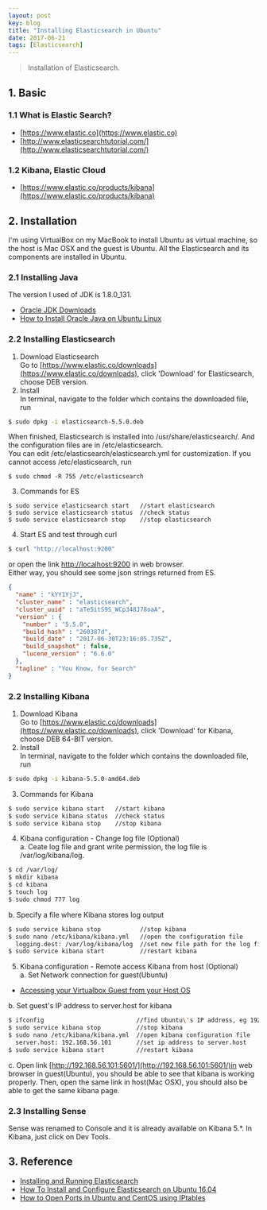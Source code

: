 ```yaml
---
layout: post
key: blog
title: "Installing Elasticsearch in Ubuntu"
date: 2017-06-21
tags: [Elasticsearch]
---
```


> Installation of Elasticsearch.

## 1. Basic
### 1.1 What is Elastic Search?  
  * [https://www.elastic.co](https://www.elastic.co)  
  * [http://www.elasticsearchtutorial.com/](http://www.elasticsearchtutorial.com/)

### 1.2 Kibana, Elastic Cloud  
  * [https://www.elastic.co/products/kibana](https://www.elastic.co/products/kibana)

## 2. Installation
I'm using VirtualBox on my MacBook to install Ubuntu as virtual machine, so the host is Mac OSX and the guest is Ubuntu. All the Elasticsearch and its components are installed in Ubuntu.

### 2.1 Installing Java
  The version I used of JDK is 1.8.0_131.  
  * [Oracle JDK Downloads](http://www.oracle.com/technetwork/java/javase/downloads/index.html)  
  * [How to Install Oracle Java on Ubuntu Linux](http://www.wikihow.com/Install-Oracle-Java-on-Ubuntu-Linux)  

### 2.2 Installing Elasticsearch  
  1) Download Elasticsearch  
  Go to [https://www.elastic.co/downloads](https://www.elastic.co/downloads), click 'Download' for Elasticsearch, choose DEB version.  
  2) Install  
  In terminal, navigate to the folder which contains the downloaded file, run  

```sh
$ sudo dpkg -i elasticsearch-5.5.0.deb
```

  When finished, Elasticsearch is installed into /usr/share/elasticsearch/. And the configuration files are in /etc/elasticsearch.  
  You can edit /etc/elasticsearch/elasticsearch.yml for customization. If you cannot access /etc/elasticsearch, run

```shell
$ sudo chmod -R 755 /etc/elasticsearch
```

  3) Commands for ES  
```shell
$ sudo service elasticsearch start   //start elasticsearch  
$ sudo service elasticsearch status  //check status  
$ sudo service elasticsearch stop    //stop elasticsearch
```
  4) Start ES and test through curl

```bash
$ curl "http://localhost:9200"
```

  or open the link [http://localhost:9200](http://localhost:9200) in web browser.  
  Either way, you should see some json strings returned from ES.  
```json
{
  "name" : "kYY1YjJ",
  "cluster_name" : "elasticsearch",
  "cluster_uuid" : "aTe5itS9S_WCp348J78oaA",
  "version" : {
    "number" : "5.5.0",
    "build_hash" : "260387d",
    "build_date" : "2017-06-30T23:16:05.735Z",
    "build_snapshot" : false,
    "lucene_version" : "6.6.0"
  },
  "tagline" : "You Know, for Search"
}
```

### 2.2 Installing Kibana  
1) Download Kibana  
Go to [https://www.elastic.co/downloads](https://www.elastic.co/downloads), click 'Download' for Kibana, choose DEB 64-BIT version.  
2) Install  
In terminal, navigate to the folder which contains the downloaded file, run  
```sh
$ sudo dpkg -i kibana-5.5.0-amd64.deb  
```
3) Commands for Kibana
```sh
$ sudo service kibana start   //start kibana  
$ sudo service kibana status  //check status  
$ sudo service kibana stop    //stop kibana  
```
4) Kibana configuration - Change log file (Optional)  
a. Ceate log file and grant write permission, the log file is /var/log/kibana/log.
```sh
$ cd /var/log/
$ mkdir kibana
$ cd kibana
$ touch log
$ sudo chmod 777 log
```  

b. Specify a file where Kibana stores log output
```sh
$ sudo service kibana stop           //stop kibana  
$ sudo nano /etc/kibana/kibana.yml   //open the configuration file
  logging.dest: /var/log/kibana/log  //set new file path for the log file
$ sudo service kibana start          //restart kibana  
```
5) Kibana configuration - Remote access Kibana from host (Optional)  
a. Set Network connection for guest(Ubuntu)  
* [Accessing your Virtualbox Guest from your Host OS](https://2buntu.com/articles/1513/accessing-your-virtualbox-guest-from-your-host-os/)  

b. Set guest's IP address to server.host for kibana
```sh
$ ifconfig                          //find Ubuntu\'s IP address, eg 192.168.56.101, specified in DHCP server.
$ sudo service kibana stop          //stop kibana  
$ sudo nano /etc/kibana/kibana.yml  //open kibana configuration file
  server.host: 192.168.56.101       //set ip address to server.host
$ sudo service kibana start         //restart kibana  
```
c. Open link [http://192.168.56.101:5601/](http://192.168.56.101:5601/)in web browser in guest(Ubuntu), you should be able to see that kibana is working properly. Then, open the same link in host(Mac OSX), you should also be able to get the same kibana page.  

### 2.3 Installing Sense  
Sense was renamed to Console and it is already available on Kibana 5.\*. In Kibana, just click on Dev Tools.  

## 3. Reference
* [Installing and Running Elasticsearch](https://www.elastic.co/guide/en/elasticsearch/guide/current/running-elasticsearch.html)  
* [How To Install and Configure Elasticsearch on Ubuntu 16.04](https://www.digitalocean.com/community/tutorials/how-to-install-and-configure-elasticsearch-on-ubuntu-16-04)  
* [How to Open Ports in Ubuntu and CentOS using IPtables](https://www.rosehosting.com/blog/how-to-open-ports-in-ubuntu-and-centos-using-iptables/)  
